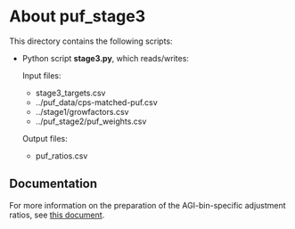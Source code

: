 About puf_stage3
================

This directory contains the following scripts:

* Python script **stage3.py**, which reads/writes:

  Input files:
    - stage3_targets.csv
    - ../puf_data/cps-matched-puf.csv
    - ../stage1/growfactors.csv
    - ../puf_stage2/puf_weights.csv

  Output files:
    - puf_ratios.csv


Documentation
-------------

For more information on the preparation of the AGI-bin-specific
adjustment ratios, see [this document](doc/puf_stage3.md).

